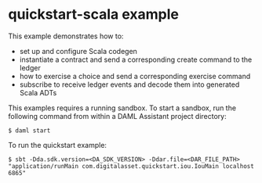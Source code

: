 # quickstart-scala example

This example demonstrates how to:
- set up and configure Scala codegen
- instantiate a contract and send a corresponding create command to the ledger
- how to exercise a choice and send a corresponding exercise command  
- subscribe to receive ledger events and decode them into generated Scala ADTs

This examples requires a running sandbox. To start a sandbox, run the following command from within a DAML Assistant project directory: 
```
$ daml start
```

To run the quickstart example:
```
$ sbt -Dda.sdk.version=<DA_SDK_VERSION> -Ddar.file=<DAR_FILE_PATH> "application/runMain com.digitalasset.quickstart.iou.IouMain localhost 6865"
```

